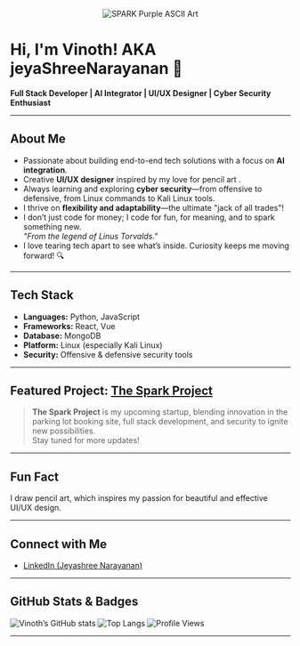 <p align="center">
  <img src="https://readme-typing-svg.demolab.com?font=Fira+Code&weight=700&size=40&pause=1000&color=9B30FF&center=true&vCenter=true&width=800&lines=SPARK" alt="SPARK Purple ASCII Art" />
</p>

# Hi, I'm Vinoth! AKA jeyaShreeNarayanan 👋

**Full Stack Developer | AI Integrator | UI/UX Designer | Cyber Security Enthusiast**

---

##  About Me
- Passionate about building end-to-end tech solutions with a focus on **AI integration**.
- Creative **UI/UX designer** inspired by my love for pencil art .
- Always learning and exploring **cyber security**—from offensive to defensive, from Linux commands to Kali Linux tools.
- I thrive on **flexibility and adaptability**—the ultimate "jack of all trades"!
- I don’t just code for money; I code for fun, for meaning, and to spark something new.  
  _"From the legend of Linus Torvalds."_
- I love tearing tech apart to see what’s inside. Curiosity keeps me moving forward! 🔍

---

##  Tech Stack

- **Languages:** Python, JavaScript
- **Frameworks:** React, Vue
- **Database:** MongoDB
- **Platform:** Linux (especially Kali Linux)
- **Security:** Offensive & defensive security tools

---

##  Featured Project: [The Spark Project](https://github.com/vinothvbt/Spark)

> **The Spark Project** is my upcoming startup, blending innovation in the parking lot booking site, full stack development, and security to ignite new possibilities.  
> Stay tuned for more updates!

---

##  Fun Fact

I draw pencil art, which inspires my passion for beautiful and effective UI/UX design.

---

##  Connect with Me

- [LinkedIn (Jeyashree Narayanan)](https://linkedin.com/in/jeyashree-narayanan-a-0485a0320)

---

##  GitHub Stats & Badges

![Vinoth’s GitHub stats](https://github-readme-stats.vercel.app/api?username=vinothvbt&show_icons=true&theme=dark)
![Top Langs](https://github-readme-stats.vercel.app/api/top-langs/?username=vinothvbt&layout=compact&theme=dark)
![Profile Views](https://komarev.com/ghpvc/?username=vinothvbt&label=Profile%20views&color=9B30FF&style=flat)

---

<!--
"Jack of all trades, master of fun and curiosity."
-->
